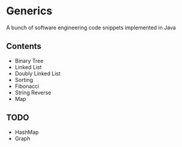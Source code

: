 # Generics

A bunch of software engineering code snippets implemented in Java

## Contents

* Binary Tree
* Linked List
* Doubly Linked List
* Sorting
* Fibonacci
* String Reverse
* Map

## TODO

* HashMap
* Graph